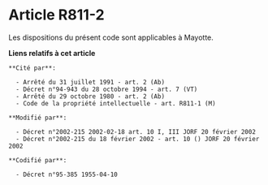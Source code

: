# Article R811-2

Les dispositions du présent code sont applicables à Mayotte.

**Liens relatifs à cet article**

	**Cité par**:

	  - Arrêté du 31 juillet 1991 - art. 2 (Ab)
	  - Décret n°94-943 du 28 octobre 1994 - art. 7 (VT)
	  - Arrêté du 29 octobre 1980 - art. 2 (Ab)
	  - Code de la propriété intellectuelle - art. R811-1 (M)

	**Modifié par**:

	  - Décret n°2002-215 2002-02-18 art. 10 I, III JORF 20 février 2002
	  - Décret n°2002-215 du 18 février 2002 - art. 10 () JORF 20 février 2002

	**Codifié par**:

	  - Décret n°95-385 1955-04-10
